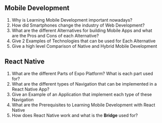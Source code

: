 ## Mobile Development

1. Why is Learning Mobile Development important nowadays?
2. How did Smartphones change the industry of Web Development?
3. What are the different Alternatives for building Mobile Apps and what are the Pros and Cons of each Alternative?
4. Give 2 Examples of Technologies that can be used for Each Alternative
5. Give a high level Comparison of Native and Hybrid Mobile Development

## React Native

1. What are the different Parts of Expo Platform? What is each part used for?
2. What are the different types of Navigation that can be implemented in a React Native App?
3. Give an Example of an Application that implement each type of these Navigation
4. What are the Prerequisites to Learning Mobile Development with React Native
5. How does React Native work and what is the **Bridge** used for?
